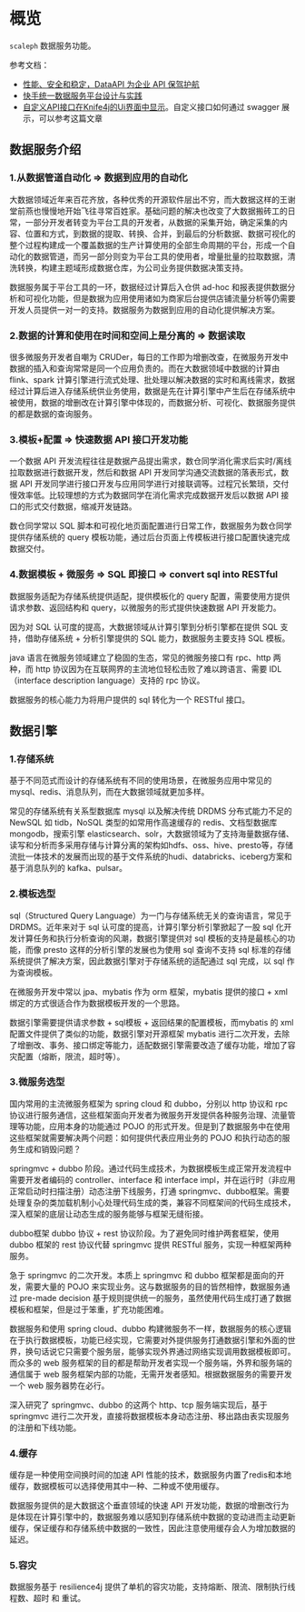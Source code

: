 # 概览

`scaleph` 数据服务功能。

参考文档：

* [性能、安全和稳定，DataAPI 为企业 API 保驾护航](https://mp.weixin.qq.com/s/GsMJvRdm5VBJMQbP1EmUCg)
* [快手统一数据服务平台设计与实践](https://mp.weixin.qq.com/s/ciepxnqmJLgaCVKKzJJOtw)
* [自定义API接口在Knife4j的Ui界面中显示](https://mp.weixin.qq.com/s/GWpZpZWswaQAjRRHlrw_Hg)。自定义接口如何通过 swagger 展示，可以参考这篇文章

## 数据服务介绍

### 1.从数据管道自动化 => 数据到应用的自动化

大数据领域近年来百花齐放，各种优秀的开源软件层出不穷，而大数据这样的王谢堂前燕也慢慢地开始飞往寻常百姓家。基础问题的解决也改变了大数据搬砖工的日常，一部分开发者转变为平台工具的开发者，从数据的采集开始，确定采集的内容、位置和方式，到数据的提取、转换、合并，到最后的分析数据、数据可视化的整个过程构建成一个覆盖数据的生产计算使用的全部生命周期的平台，形成一个自动化的数据管道，而另一部分则变为平台工具的使用者，增量批量的拉取数据，清洗转换，构建主题域形成数据仓库，为公司业务提供数据决策支持。

数据服务属于平台工具的一环，数据经过计算后入仓供 ad-hoc 和报表提供数据分析和可视化功能，但是数据为应用使用诸如为商家后台提供店铺流量分析等仍需要开发人员提供一对一的支持。数据服务为数据到应用的自动化提供解决方案。

### 2.数据的计算和使用在时间和空间上是分离的 => 数据读取

很多微服务开发者自嘲为 CRUDer，每日的工作即为增删改查，在微服务开发中数据的插入和查询常常是同一个应用负责的。而在大数据领域中数据的计算由 flink、spark 计算引擎进行流式处理、批处理以解决数据的实时和离线需求，数据经过计算后进入存储系统供业务使用，数据是先在计算引擎中产生后在存储系统中被使用，数据的增删改在计算引擎中体现的，而数据分析、可视化、数据服务提供的都是数据的查询服务。

### 3.模板+配置 => 快速数据 API 接口开发功能

一个数据 API 开发流程往往是数据产品提出需求，数仓同学消化需求后实时/离线拉取数据进行数据开发，然后和数据 API 开发同学沟通交流数据的落表形式，数据 API 开发同学进行接口开发与应用同学进行对接联调等。过程冗长繁琐，交付慢效率低。比较理想的方式为数据同学在消化需求完成数据开发后以数据 API 接口的形式交付数据，缩减开发链路。

数仓同学常以 SQL 脚本和可视化地页面配置进行日常工作，数据服务为数仓同学提供存储系统的 query 模板功能，通过后台页面上传模板进行接口配置快速完成数据交付。

### 4.数据模板 + 微服务 => SQL 即接口 => convert sql into RESTful

数据服务适配为存储系统提供适配，提供模板化的 query 配置，需要使用方提供请求参数、返回结构和 query，以微服务的形式提供快速数据 API 开发能力。

因为对 SQL 认可度的提高，大数据领域从计算引擎到分析引擎都在提供 SQL 支持，借助存储系统 + 分析引擎提供的 SQL 能力，数据服务主要支持 SQL 模板。

java 语言在微服务领域建立了稳固的生态，常见的微服务接口有 rpc、http 两种，而 http 协议因为在互联网界的主流地位轻松击败了难以跨语言、需要 IDL （interface description language）支持的 rpc 协议。

数据服务的核心能力为将用户提供的 sql 转化为一个 RESTful 接口。

## 数据引擎

### 1.存储系统

基于不同范式而设计的存储系统有不同的使用场景，在微服务应用中常见的 mysql、redis、消息队列，而在大数据领域就更加多样。

常见的存储系统有关系型数据库 mysql 以及解决传统 DRDMS 分布式能力不足的NewSQL 如 tidb，NoSQL 类型的如常用作高速缓存的 redis、文档型数据库 mongodb，搜索引擎 elasticsearch、solr，大数据领域为了支持海量数据存储、读写和分析而多采用存储与计算分离的架构如hdfs、oss、hive、presto等，存储流批一体技术的发展而出现的基于文件系统的hudi、databricks、iceberg方案和基于消息队列的 kafka、pulsar。

### 2.模板选型

sql（Structured Query Language）为一门与存储系统无关的查询语言，常见于 DRDMS。近年来对于 sql 认可度的提高，计算引擎分析引擎掀起了一股 sql 化开发计算任务和执行分析查询的风潮，数据引擎提供对 sql 模板的支持是最核心的功能，而像 presto 这样的分析引擎的发展也为使用 sql 查询不支持 sql 标准的存储系统提供了解决方案，因此数据引擎对于存储系统的适配通过 sql 完成，以 sql 作为查询模板。

在微服务开发中常以 jpa、mybatis 作为 orm 框架，mybatis 提供的接口 + xml 绑定的方式很适合作为数据模板开发的一个思路。

数据引擎需要提供请求参数 + sql模板 + 返回结果的配置模板，而mybatis 的 xml 配置文件提供了类似的功能，数据引擎对开源框架 mybatis 进行二次开发，去除了增删改、事务、接口绑定等能力，适配数据引擎需要改造了缓存功能，增加了容灾配置（熔断，限流，超时等）。

### 3.微服务选型

国内常用的主流微服务框架为 spring cloud 和 dubbo，分别以 http 协议和 rpc 协议进行服务通信，这些框架面向开发者为微服务开发提供各种服务治理、流量管理等功能，应用本身的功能通过 POJO 的形式开发。但是到了数据服务中在使用这些框架就需要解决两个问题：如何提供代表应用业务的 POJO 和执行动态的服务生成和销毁问题？

springmvc + dubbo 阶段。通过代码生成技术，为数据模板生成正常开发流程中需要开发者编码的 controller、interface 和 interface impl，并在运行时（非应用正常启动时扫描注册）动态注册下线服务，打通 springmvc、dubbo框架。需要处理复杂的类加载机制小心处理代码生成的类，兼容不同框架间的代码生成技术，深入框架的底层让动态生成的服务能够与框架无缝衔接。

dubbo框架 dubbo 协议 + rest 协议阶段。为了避免同时维护两套框架，使用 dubbo 框架的 rest 协议代替 springmvc 提供 RESTful 服务，实现一种框架两种服务。

急于 springmvc 的二次开发。本质上 springmvc 和 dubbo 框架都是面向的开发，需要大量的 POJO 来实现业务。这与数据服务的目的皆然相悖，数据服务通过 pre-made decision 基于规则提供统一的服务，虽然使用代码生成打通了数据模板和框架，但是过于笨重，扩充功能困难。

数据服务和使用 spring cloud、dubbo 构建微服务不一样，数据服务的核心逻辑在于执行数据模板，功能已经实现，它需要对外提供服务打通数据引擎和外面的世界，换句话说它只需要个服务层，能够实现外界通过网络实现调用数据模板即可。而众多的 web 服务框架的目的都是帮助开发者实现一个服务端，外界和服务端的通信属于 web 服务框架内部的功能，无需开发者感知。根据数据服务的需要开发一个 web 服务器势在必行。

深入研究了 springmvc、dubbo 的这两个 http、tcp 服务端实现后，基于 springmvc 进行二次开发，直接将数据模板本身动态注册、移出路由表实现服务的注册和下线功能。

### 4.缓存

缓存是一种使用空间换时间的加速 API 性能的技术，数据服务内置了redis和本地缓存，数据模板可以选择使用其中一种、二种或不使用缓存。

数据服务提供的是大数据这个垂直领域的快速 API 开发功能，数据的增删改行为是体现在计算引擎中的，数据服务难以感知到存储系统中数据的变动进而主动更新缓存，保证缓存和存储系统中数据的一致性，因此注意使用缓存会人为增加数据的延迟。

### 5.容灾

数据服务基于 resilience4j 提供了单机的容灾功能，支持熔断、限流、限制执行线程数、超时 和 重试。

